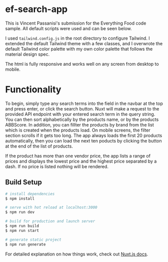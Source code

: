 # ef-search-app

This is Vincent Passanisi's submission for the Everything Food code sample. All default scripts were used and can be seen below.

I used `tailwind.config.js` in the root directory to configure Tailwind. I extended the default Tailwind theme with a few classes, and I overwrote the default Tailwind color palette with my own color palette that follows the material design spec.

The html is fully responsive and works well on any screen from desktop to mobile.

# Functionality

To begin, simply type any search terms into the field in the navbar at the top and press enter, or click the search button. Nuxt will make a request to the provided API endpoint with your entered search term in the query string. You can then sort alphabetically by the products name, or by the products ABBScore. In addition, you can fillter the products by brand from the list which is created when the products load. On mobile screens, the filter section scrolls if it gets too long. The app always loads the first 20 products automatically, then you can load the next ten poducts by clicking the button at the end of the list of products.

If the product has more than one vendor price, the app lists a range of prices and displays the lowest price and the highest price separated by a dash. If no price is listed nothing will be rendered.

## Build Setup

```bash
# install dependencies
$ npm install

# serve with hot reload at localhost:3000
$ npm run dev

# build for production and launch server
$ npm run build
$ npm run start

# generate static project
$ npm run generate
```

For detailed explanation on how things work, check out [Nuxt.js docs](https://nuxtjs.org).
